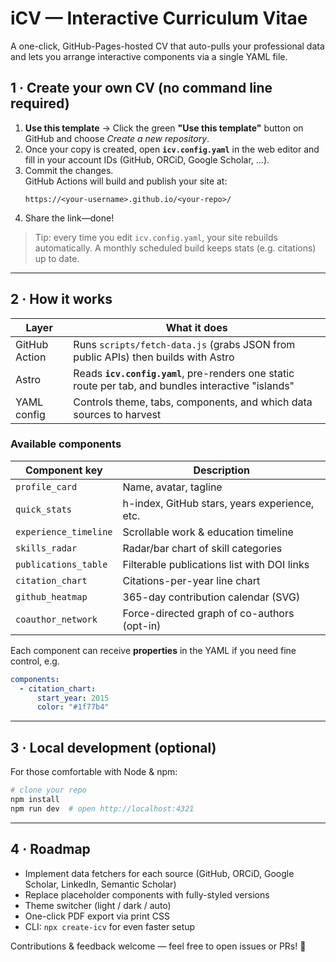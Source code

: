 # iCV — Interactive Curriculum Vitae

A one-click, GitHub-Pages-hosted CV that auto-pulls your professional data and lets you arrange interactive components via a single YAML file.

## 1 · Create your own CV (no command line required)

1. **Use this template**  →  Click the green **"Use this template"** button on GitHub and choose *Create a new repository*.
2. Once your copy is created, open **`icv.config.yaml`** in the web editor and fill in your account IDs (GitHub, ORCiD, Google Scholar, …).
3. Commit the changes.  
   GitHub Actions will build and publish your site at:
   ```
   https://<your-username>.github.io/<your-repo>/
   ```
4. Share the link—done!

> Tip: every time you edit `icv.config.yaml`, your site rebuilds automatically.  A monthly scheduled build keeps stats (e.g. citations) up to date.

---

## 2 · How it works

| Layer | What it does |
|-------|--------------|
| GitHub Action | Runs `scripts/fetch-data.js` (grabs JSON from public APIs) then builds with Astro |
| Astro | Reads **`icv.config.yaml`**, pre-renders one static route per tab, and bundles interactive "islands" |
| YAML config | Controls theme, tabs, components, and which data sources to harvest |

### Available components

Component key | Description
--------------|------------
`profile_card` | Name, avatar, tagline
`quick_stats` | h-index, GitHub stars, years experience, etc.
`experience_timeline` | Scrollable work & education timeline
`skills_radar` | Radar/bar chart of skill categories
`publications_table` | Filterable publications list with DOI links
`citation_chart` | Citations-per-year line chart
`github_heatmap` | 365-day contribution calendar (SVG)
`coauthor_network` | Force-directed graph of co-authors (opt-in)

Each component can receive **properties** in the YAML if you need fine control, e.g.
```yaml
components:
  - citation_chart:
      start_year: 2015
      color: "#1f77b4"
```

---

## 3 · Local development (optional)

For those comfortable with Node & npm:

```bash
# clone your repo
npm install
npm run dev  # open http://localhost:4321
```

---

## 4 · Roadmap

- Implement data fetchers for each source (GitHub, ORCiD, Google Scholar, LinkedIn, Semantic Scholar)
- Replace placeholder components with fully-styled versions
- Theme switcher (light / dark / auto)
- One-click PDF export via print CSS
- CLI: `npx create-icv` for even faster setup

Contributions & feedback welcome — feel free to open issues or PRs! :rocket: 